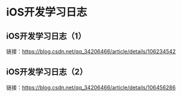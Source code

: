 # iOS开发学习日志
## iOS开发学习日志（1）
链接：https://blog.csdn.net/qq_34206466/article/details/106234542
## iOS开发学习日志（2）
链接：https://blog.csdn.net/qq_34206466/article/details/106456286
